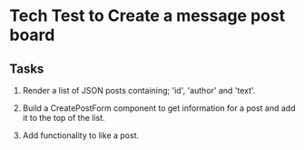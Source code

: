# Tech Test to Create a message post board

## Tasks

1. Render a list of JSON posts containing; 'id', 'author' and 'text'.

2. Build a CreatePostForm component to get information for a post and add it to the top of the list.

3. Add functionality to like a post.